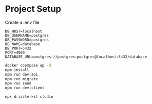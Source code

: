 # Project Setup

Create a .env file

```text
DB_HOST=localhost
DB_USERNAME=postgres
DB_PASSWORD=postgres
DB_NAME=database
DB_PORT=5432
PORT=4000
DATABASE_URL=postgres://postgres:postgres@localhost:5432/database
```

```bash
docker copmpose up -d
npm install
npm run dev:api
npm run migrate
npm run seed
npm run dev:client

npx drizzle-kit studio
```
